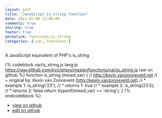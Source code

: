 ```yaml
---
layout: post
title: "JavaScript is_string function"
date: 2011-02-06 12:00:00
comments: true
sharing: true
footer: true
permalink: functions/is_string
categories: [ var, functions ]
---
```

A JavaScript equivalent of PHP's is_string
<!-- more -->
{% codeblock var/is_string.js lang:js https://raw.github.com/kvz/phpjs/master/functions/var/is_string.js raw on github %}
function is_string (mixed_var) {
    // http://kevin.vanzonneveld.net
    // +   original by: Kevin van Zonneveld (http://kevin.vanzonneveld.net)
    // *     example 1: is_string('23');
    // *     returns 1: true
    // *     example 2: is_string(23.5);
    // *     returns 2: false
    return (typeof(mixed_var) == 'string');
}
{% endcodeblock %}
<ul>
 <li><a href="https://github.com/kvz/phpjs/blob/master/functions/var/is_string.js">view on github</a></li>
 <li><a href="https://github.com/kvz/phpjs/edit/master/functions/var/is_string.js">edit on github</a></li>
</ul>
